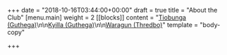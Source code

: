 +++
date = "2018-10-16T03:44:00+00:00"
draft = true
title = "About the Club"
[menu.main]
weight = 2
[[blocks]]
content = "[Tiobunga (Guthega)](https://brindabellaskicluborgau.wordpress.com/tiobunga-guthega/)\n\n[Kyilla (Guthega)](https://brindabellaskicluborgau.wordpress.com/kyilla-guthega/)\n\n[Waragun (Thredbo)](https://brindabellaskicluborgau.wordpress.com/waragun-thredbo/)"
template = "body-copy"

+++
